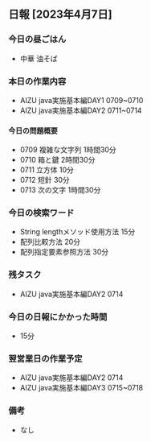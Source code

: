 ## 日報 [2023年4月7日]

### 今日の昼ごはん

* 中華 油そば

### 本日の作業内容

* AIZU java実施基本編DAY1 0709~0710
* AIZU java実施基本編DAY2 0711~0714
#### 今日の問題概要

* 0709 複雑な文字列 1時間30分
* 0710 箱と鍵 2時間30分
* 0711 立方体 10分
* 0712 短針 30分
* 0713 次の文字 1時間30分
### 今日の検索ワード

* String lengthメソッド使用方法 15分
* 配列比較方法 20分
* 配列指定要素参照方法 30分
### 残タスク

* AIZU java実施基本編DAY2 0714
### 今日の日報にかかった時間

* 15分
### 翌営業日の作業予定

* AIZU java実施基本編DAY2 0714
* AIZU java実施基本編DAY3 0715~0718
### 備考
* なし

